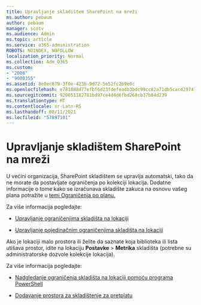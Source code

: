 ```yaml
---
title: Upravljanje skladištem SharePoint na mreži
ms.author: pebaum
author: pebaum
manager: scotv
ms.audience: Admin
ms.topic: article
ms.service: o365-administration
ROBOTS: NOINDEX, NOFOLLOW
localization_priority: Normal
ms.collection: Adm_O365
ms.custom:
- "2008"
- "9000355"
ms.assetid: 8e0ec879-3f0e-423b-9d72-5e52fc2b9e0c
ms.openlocfilehash: e7818d8d77efbf6d23fdefeadb3bdc99cc82a71db5cacd29741749fa74460a7a
ms.sourcegitcommit: 920051182781bd97ce4d4d6fbd268cb37b84d239
ms.translationtype: MT
ms.contentlocale: sr-Latn-RS
ms.lasthandoff: 08/11/2021
ms.locfileid: "57897101"
---
```

# <a name="manage-your-sharepoint-online-storage"></a>Upravljanje skladištem SharePoint na mreži

U većini organizacija, SharePoint skladištem se upravlja automatski, tako da ne morate da postavljate ograničenja po kolekciji lokacija. Dodatne informacije o tome kako se izračunava skladište zakuca na osnovu vašeg plana potražite u [temi Ograničenja po planu.](https://docs.microsoft.com/office365/servicedescriptions/sharepoint-online-service-description/sharepoint-online-limits?redirectedfrom=MSDN#limits-by-plan)

Za više informacija pogledajte:

- [Upravljanje ograničenjima skladišta na lokaciji](https://docs.microsoft.com/sharepoint/manage-site-collection-storage-limits)

- [Upravljanje pojedinačnim ograničenjima skladišta na lokaciji](https://docs.microsoft.com/sharepoint/manage-site-collection-storage-limits#manage-individual-site-storage-limits)

Ako je lokaciji malo prostora ili želite da saznate koja biblioteka ili lista utišava prostor, idite na lokaciju **Postavke**  >  **Metrika** skladišta (potrebne su administratorske dozvole kolekcije lokacija).

Za više informacija pogledajte:

- [Nadgledanje ograničenja skladišta na lokaciji pomoću programa PowerShell](https://docs.microsoft.com/sharepoint/manage-site-collection-storage-limits#monitor-site-storage-limits-by-using-powershell)

- [Dodavanje prostora za skladištenje za pretplatu](https://docs.microsoft.com/microsoft-365/commerce/add-storage-space) 
  